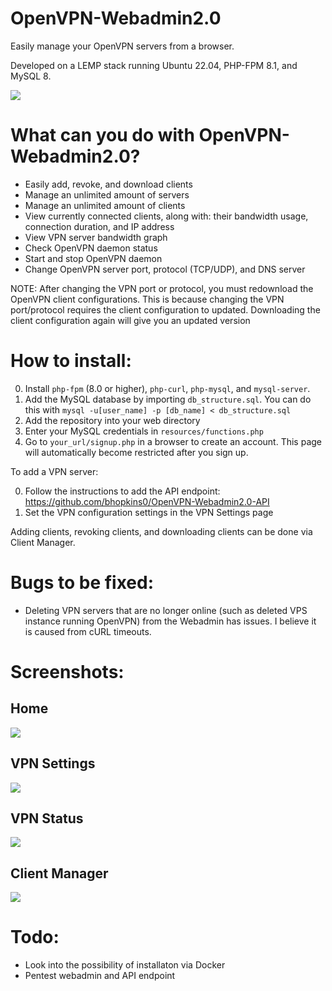 # OpenVPN-Webadmin2.0
Easily manage your OpenVPN servers from a browser.

Developed on a LEMP stack running Ubuntu 22.04, PHP-FPM 8.1, and MySQL 8.

![](https://brenthopkins.me/img/github/openvpn-webadmin/status_page.jpg)

# What can you do with OpenVPN-Webadmin2.0?

* Easily add, revoke, and download clients
* Manage an unlimited amount of servers
* Manage an unlimited amount of clients
* View currently connected clients, along with: their bandwidth usage, connection duration, and IP address
* View VPN server bandwidth graph
* Check OpenVPN daemon status
* Start and stop OpenVPN daemon
* Change OpenVPN server port, protocol (TCP/UDP), and DNS server

NOTE: After changing the VPN port or protocol, you must redownload the OpenVPN client configurations. 
This is because changing the VPN port/protocol requires the client configuration to updated. Downloading the client configuration again will give you an updated version


# How to install:

0. Install `php-fpm` (8.0 or higher), `php-curl`, `php-mysql`, and `mysql-server`.
1. Add the MySQL database by importing `db_structure.sql`. You can do this with `mysql -u[user_name] -p [db_name] < db_structure.sql`
2. Add the repository into your web directory
3. Enter your MySQL credentials in `resources/functions.php`
4. Go to `your_url/signup.php` in a browser to create an account. This page will automatically become restricted after you sign up.

To add a VPN server:

0. Follow the instructions to add the API endpoint: https://github.com/bhopkins0/OpenVPN-Webadmin2.0-API
1. Set the VPN configuration settings in the VPN Settings page

Adding clients, revoking clients, and downloading clients can be done via Client Manager.

# Bugs to be fixed:

* Deleting VPN servers that are no longer online (such as deleted VPS instance running OpenVPN) from the Webadmin has issues. I believe it is caused from cURL timeouts.

# Screenshots:

## Home 

![](https://brenthopkins.me/img/github/openvpn-webadmin/home_page.jpg)

## VPN Settings

![](https://brenthopkins.me/img/github/openvpn-webadmin/vpn-settings-page.jpg)

## VPN Status

![](https://brenthopkins.me/img/github/openvpn-webadmin/status_page.jpg)

## Client Manager

![](https://brenthopkins.me/img/github/openvpn-webadmin/client_manager_page.jpg)



# Todo:

* Look into the possibility of installaton via Docker
* Pentest webadmin and API endpoint

